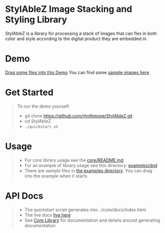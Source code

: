 # StylAbleZ Image Stacking and Styling Library

StylAbleZ is a library for processing a stack of images that can flex in both color and style according to the digital product they are embedded in.

# Demo
[Drag some files into this Demo](https://rhythmone.github.io/StylAbleZ/examples/dnd/build/index.html)
You can find some [sample images here](https://github.com/rhythmone/StylAbleZ/tree/main/examples/sample_images).

# Get Started

> To run the demo yourself: 
> * git clone https://github.com/rhythmone/StylAbleZ.git
> * cd StylAbleZ
> * `./quickstart.sh`

# Usage

> * For core library usage see the [core/README.md](core)
> * For an example of library usage see this directory: [examples/dnd](examples/dnd)
> * There are sample files in [the examples directory](examples/sample_images).  You can drag into the example when it starts

# API Docs
> * The quickstart script generates into: ./core/docs/index.html
> * The live docs [live here](https://rhythmone.github.io/StylAbleZ/core/docs/)
> * See [Core Library](core) for documentation and details around generating documentation
